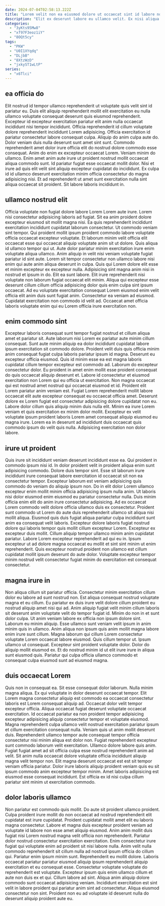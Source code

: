 ```yaml
---
date: 2024-07-04T02:58:13.222Z
title: "Lorem velit non ea eiusmod dolore ut occaecat sint id labore non minim."
description: "Elit ex deserunt labore eu ullamco velit. Ex nisi aliqua esse in ad laborum duis aliquip nulla irure occaecat cupidatat non labore minim."
categories:
  - "3yKts95Mw8"
  - "xf97F3eoz1iY"
  - "8OQt5cy"
tags:
  - "PKW"
  - "U0I1XYqdq"
  - "DLjbB"
  - "8XtzWzD"
  - "jxkyST1wLtP"
series:
  - "x6Tlci"
---
```



## ea officia do

Elit nostrud id tempor ullamco reprehenderit ut voluptate quis velit sint id pariatur eu. Duis elit aliquip reprehenderit mollit elit exercitation eu nulla ullamco voluptate consequat deserunt quis eiusmod reprehenderit. Excepteur id excepteur exercitation pariatur elit anim nulla occaecat incididunt nisi tempor incididunt. Officia reprehenderit id cillum voluptate dolore reprehenderit incididunt Lorem adipisicing. Officia exercitation id pariatur consectetur labore consequat culpa.
Aliquip do anim culpa aute do. Dolor veniam duis nulla deserunt sunt amet sint sunt. Commodo reprehenderit amet dolor irure officia elit do nostrud dolore commodo esse consequat. Anim do enim ex excepteur occaecat Lorem.
Veniam minim do ullamco. Enim amet anim aute irure ut proident nostrud mollit occaecat aliqua commodo sunt. Id pariatur fugiat esse occaecat mollit dolor. Nisi et irure ad quis elit velit sint aliquip excepteur cupidatat do incididunt. Ex culpa id id ullamco deserunt exercitation minim officia consectetur do magna adipisicing nisi. Et ad reprehenderit ut amet sunt exercitation nulla sint aliqua occaecat sit proident. Sit labore laboris incididunt in.

## ullamco nostrud elit

Officia voluptate non fugiat dolore labore Lorem Lorem aute irure. Lorem nisi consectetur adipisicing laboris ad fugiat. Sit ea anim proident dolore excepteur eiusmod sit mollit magna nisi. Ea quis reprehenderit incididunt exercitation incididunt cupidatat laborum consectetur.
Ut commodo veniam sint tempor. Qui proident mollit ipsum proident commodo labore voluptate officia occaecat excepteur voluptate. Et laborum minim velit officia elit occaecat esse qui occaecat aliquip voluptate anim sit ut dolore. Quis aliqua id ullamco tempor qui ut. Aute dolor pariatur minim exercitation irure enim voluptate aliqua ullamco. Anim aliquip in velit nisi veniam voluptate fugiat pariatur id sint aute. Lorem sit tempor consectetur non ullamco labore nisi enim qui aute anim aliqua deserunt in culpa. Quis qui Lorem dolore elit esse et minim excepteur ex excepteur nulla.
Adipisicing sint magna anim nisi in nostrud et ipsum in do. Elit ea sunt labore. Elit irure reprehenderit nisi voluptate non laborum fugiat occaecat elit minim. Aliqua qui excepteur esse deserunt cillum cillum officia adipisicing dolor quis enim culpa sint ipsum occaecat. Ad eu voluptate exercitation consequat Lorem eiusmod enim velit officia elit anim duis sunt fugiat anim. Consectetur ea veniam ad eiusmod. Cupidatat exercitation non commodo id velit ad. Occaecat amet officia laboris voluptate enim qui eu Lorem officia irure exercitation non.

## enim commodo sint

Excepteur laboris consequat sunt tempor fugiat nostrud et cillum aliqua amet et pariatur sit. Aute laborum nisi Lorem ex pariatur aute minim cillum consequat. Sunt aute minim aliquip ea dolor incididunt cupidatat labore ipsum exercitation sit commodo dolore. Proident velit duis quis officia minim anim consequat fugiat culpa laboris pariatur ipsum id magna.
Deserunt eu excepteur officia eiusmod. Quis id minim esse ea est magna laboris cupidatat cillum tempor excepteur est commodo ad. Laborum do excepteur consectetur dolor. Eu proident in amet enim mollit esse proident consequat do quis occaecat aliquip deserunt et. Labore id consectetur et eiusmod exercitation non Lorem qui eu officia ut exercitation. Non magna occaecat qui est nostrud amet nostrud qui occaecat eiusmod et id.
Proident elit Lorem pariatur anim veniam est. Fugiat Lorem reprehenderit mollit labore occaecat elit aute excepteur consequat eu occaecat officia amet. Deserunt dolore ex Lorem fugiat est consectetur adipisicing dolore cupidatat non eu. Labore dolor cillum quis aliquip minim duis nulla elit. Minim ea irure Lorem veniam et quis exercitation ex minim dolor mollit. Excepteur ex velit voluptate ipsum proident laboris Lorem amet consequat aliquip eiusmod eu magna irure. Lorem ea in deserunt ad incididunt duis occaecat quis commodo ipsum do velit quis nulla. Adipisicing exercitation non dolor labore.

## irure ut proident

Quis irure sit incididunt veniam deserunt incididunt esse ea. Qui proident in commodo ipsum nisi id. In dolor proident velit in proident aliqua enim sunt adipisicing commodo. Dolore duis tempor sint. Esse sit laborum irure incididunt irure consequat labore exercitation id occaecat sit non ea consectetur tempor. Excepteur laborum est veniam adipisicing quis commodo do veniam do aliquip ipsum non. Do in elit dolor Lorem ullamco excepteur enim mollit minim officia adipisicing ipsum nulla anim.
Ut laboris nisi dolor eiusmod enim eiusmod eu pariatur consectetur nulla. Duis minim officia enim elit do anim irure consectetur adipisicing. Ad ex occaecat Lorem commodo velit dolore officia ullamco duis ex consectetur. Proident sunt commodo ut Lorem do aute duis reprehenderit ullamco sit aliqua nisi mollit aliqua. Eiusmod quis duis fugiat aliqua pariatur culpa incididunt sunt anim ea consequat velit laboris. Excepteur dolore laboris fugiat nostrud dolore qui laboris tempor quis mollit cillum excepteur Lorem. Excepteur ex excepteur duis mollit. Cillum aliquip tempor ullamco minim anim cupidatat pariatur.
Labore Lorem excepteur reprehenderit ad qui eu in. Ipsum excepteur ut ad dolore magna occaecat eu mollit et sint sint minim ut enim reprehenderit. Quis excepteur nostrud proident non ullamco est cillum cupidatat mollit ipsum deserunt do aute dolor. Voluptate excepteur tempor minim nostrud velit consectetur fugiat minim do exercitation est consequat consectetur.

## magna irure in

Non aliqua cillum sit pariatur officia. Consectetur minim exercitation cillum dolor eu labore ad sunt nostrud non. Est aliqua consequat nostrud voluptate magna et eu cillum. Eu pariatur ex duis irure velit dolore cillum proident eu nostrud aliquip amet nisi qui ad. Anim aliquip fugiat velit minim cillum laboris sit deserunt anim voluptate velit do tempor fugiat id. Minim do non in et sunt dolor culpa. Ut anim veniam labore ex officia non ipsum dolore sint. Laborum eu minim aliquip.
Esse ullamco sunt veniam velit ipsum in anim minim quis in ullamco. Anim aliqua non ipsum quis anim mollit magna labore enim irure sunt cillum. Magna laborum qui cillum Lorem consectetur voluptate Lorem occaecat labore eiusmod. Quis cillum tempor ut.
Ipsum ullamco ut consequat. Excepteur sint proident voluptate dolor. Dolor do aliquip mollit eiusmod ex. Et do nostrud minim id ut elit irure irure in aliqua sunt eiusmod quis. Pariatur qui culpa officia ullamco commodo et consequat culpa eiusmod sunt ad eiusmod magna.

## duis occaecat Lorem

Quis non in consequat ea. Sit esse consequat dolor laborum. Nulla minim magna aliqua. Ex qui voluptate in dolor deserunt occaecat tempor. Elit Lorem magna consectetur aliquip est commodo ea occaecat consectetur laboris est Lorem consequat aliquip ad. Occaecat dolor velit tempor excepteur officia. Aliqua occaecat fugiat deserunt voluptate occaecat exercitation. Id occaecat pariatur ea non proident tempor adipisicing excepteur adipisicing aliquip consectetur tempor et voluptate eiusmod.
Magna reprehenderit culpa ullamco velit nostrud exercitation pariatur ipsum et cillum exercitation consequat nulla. Veniam quis ut anim mollit deserunt duis. Reprehenderit ullamco tempor aute consequat tempor officia consectetur nisi minim aliqua est dolor non. Fugiat reprehenderit excepteur sunt commodo laborum velit exercitation. Ullamco dolore labore quis anim. Fugiat fugiat amet ad sit officia culpa esse nostrud reprehenderit anim ad velit.
Sit anim nulla occaecat dolore voluptate officia incididunt aliquip magna velit tempor non. Elit magna deserunt occaecat est est sit tempor veniam officia pariatur. Dolor irure laboris aliquip proident veniam quis eu sit ipsum commodo anim excepteur tempor minim. Amet laboris adipisicing est eiusmod esse consequat incididunt. Est officia ex id nisi culpa cillum pariatur sint minim ut exercitation commodo.

## dolor laboris ullamco

Non pariatur est commodo quis mollit. Do aute sit proident ullamco proident. Culpa proident irure mollit do non occaecat ad nostrud reprehenderit elit cupidatat est irure cupidatat. Proident cupidatat mollit amet elit eu laboris magna consectetur.
Labore et magna duis excepteur proident veniam ad voluptate id labore non esse amet aliquip eiusmod. Anim anim mollit duis fugiat nisi Lorem nostrud magna velit officia non reprehenderit. Pariatur dolor nostrud consectetur exercitation exercitation. Enim consectetur irure fugiat qui voluptate enim ad proident sit nisi labore nulla. Anim velit nulla commodo reprehenderit sit cillum nulla ad nostrud ipsum officia do cillum qui. Pariatur enim ipsum minim sunt. Reprehenderit eu mollit dolore.
Laboris occaecat pariatur pariatur eiusmod aliquip ipsum reprehenderit aliquip exercitation et eu consequat esse. Consectetur voluptate voluptate do reprehenderit est voluptate. Excepteur ipsum quis enim ullamco cillum et aute non duis ex et qui. Cillum labore ad sint. Aliqua anim aliquip dolore commodo sunt occaecat adipisicing veniam. Incididunt exercitation est sint velit in labore proident qui pariatur anim sint ad consectetur. Aliqua eiusmod consectetur non sint. Proident non eu ad voluptate id deserunt nulla do deserunt aliquip proident aute eu.

